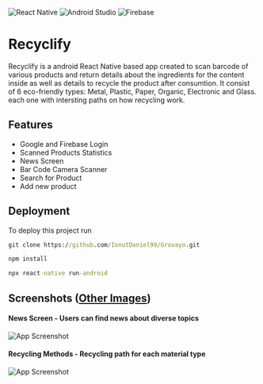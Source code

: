 ![React Native](https://img.shields.io/badge/react_native-%2320232a.svg?style=for-the-badge&logo=react&logoColor=%2361DAFB)
![Android Studio](https://img.shields.io/badge/Android%20Studio-3DDC84.svg?style=for-the-badge&logo=android-studio&logoColor=white)
![Firebase](https://img.shields.io/badge/firebase-%23039BE5.svg?style=for-the-badge&logo=firebase)


# Recyclify

Recyclify is a android React Native based app created to scan barcode of various products and return details about the ingredients for the content inside as well as details to recycle the product after consumtion. It consist of 6 eco-friendly types: Metal, Plastic, Paper, Organic, Electronic and Glass. each one with intersting paths on how recycling work.

## Features

- Google and Firebase Login
- Scanned Products Statistics
- News Screen
- Bar Code Camera Scanner
- Search for Product
- Add new product

## Deployment

To deploy this project run

```cmd
git clone https://github.com/IonutDaniel99/Grovayo.git
```
```cmd
npm install
```

```cmd
npx react-native run-android
```



## Screenshots ([Other Images](https://imgur.com/a/ZlbzRAt))

#### News Screen - Users can find news about diverse topics
![App Screenshot](https://i.imgur.com/rfVPrfw.png)

#### Recycling Methods - Recycling path for each material type
![App Screenshot](https://i.imgur.com/za3mssj.png)


